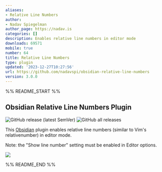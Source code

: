 ```yaml
---
aliases:
- Relative Line Numbers
author:
- Nadav Spiegelman
author_page: https://nadav.is
categories: []
description: Enables relative line numbers in editor mode
downloads: 69571
mobile: true
number: 64
title: Relative Line Numbers
type: plugin
updated: '2023-12-27T10:27:56'
url: https://github.com/nadavspi/obsidian-relative-line-numbers
version: 3.0.0
---
```


%% README_START %%

## Obsidian Relative Line Numbers Plugin

![GitHub release (latest SemVer)](https://img.shields.io/github/v/release/nadavspi/obsidian-relative-line-numbers?style=for-the-badge)
![GitHub all releases](https://img.shields.io/github/downloads/nadavspi/obsidian-relative-line-numbers/total?style=for-the-badge)

This [Obsidian](https://obsidian.md/) plugin enables relative line numbers (similar to Vim's relativenumber) in editor mode.

Note: the "Show line number" setting must be enabled in Editor options.

![](https://raw.githubusercontent.com/nadavspi/obsidian-relative-line-numbers/HEAD/demo.gif)


%% README_END %%